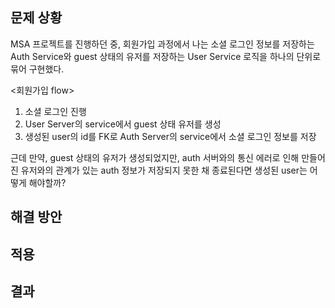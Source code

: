 ## 문제 상황

MSA 프로젝트를 진행하던 중, 회원가입 과정에서 나는 소셜 로그인 정보를 저장하는 Auth Service와 guest 상태의 유저를 저장하는 User Service 로직을 하나의 단위로 묶어 구현했다.

<회원가입 flow>

1. 소셜 로그인 진행
2. User Server의 service에서 guest 상태 유저를 생성
3. 생성된 user의 id를 FK로 Auth Server의 service에서 소셜 로그인 정보를 저장

근데 만약, guest 상태의 유저가 생성되었지만, auth 서버와의 통신 에러로 인해 만들어진 유저와의 관계가 있는 auth 정보가 저장되지 못한 채 종료된다면 생성된 user는 어떻게 해야할까?

## 해결 방안

## 적용

## 결과
